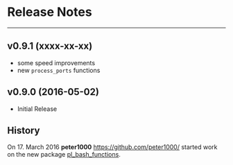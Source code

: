# Release Notes


---


## v0.9.1 (xxxx-xx-xx)

* some speed improvements
* new `process_ports` functions


## v0.9.0 (2016-05-02)

* Initial Release


## History

On 17. March 2016 **peter1000** <https://github.com/peter1000/> started work on the new package
[pl_bash_functions](https://github.com/P-Linux/pl_bash_functions).
